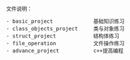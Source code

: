文件说明：
<pre>
- basic_project             基础知识练习
- class_objects_project     类与对象练习
- struct_project            结构体练习
- file_operation            文件操作练习
- advance_project           c++提高编程
</pre>